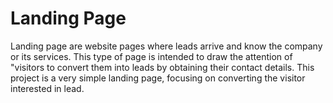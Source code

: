 # Landing Page

Landing page are website pages where leads arrive and know the company or its services. This type of page is intended to draw the attention of "visitors to convert them into leads by obtaining their contact details. This project is a very simple landing page, focusing on converting the visitor interested in lead.

